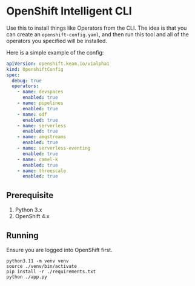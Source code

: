 # OpenShift Intelligent CLI

Use this to install things like Operators from the CLI.
The idea is that you can create an `openshift-config.yaml`,
and then run this tool and all of the operators you specified
will be installed.

Here is a simple example of the config:

```yaml
apiVersion: openshift.keam.io/v1alpha1
kind: OpenshiftConfig
spec:
  debug: true
  operators:
    - name: devspaces
      enabled: true
    - name: pipelines
      enabled: true
    - name: odf
      enabled: true
    - name: serverless
      enabled: true
    - name: amqstreams
      enabled: true
    - name: serverless-eventing
      enabled: true
    - name: camel-k
      enabled: true
    - name: threescale
      enabled: true
```

## Prerequisite

1. Python 3.x
2. OpenShift 4.x

## Running

Ensure you are logged into OpenShift first.

```shell
python3.11 -m venv venv
source ./venv/bin/activate
pip install -r ./requirements.txt
python ./app.py
```
